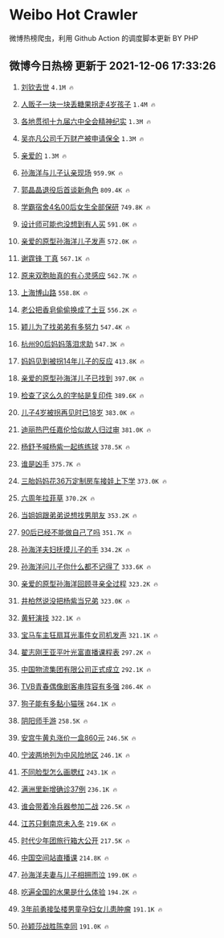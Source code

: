 # Weibo Hot Crawler 



微博热榜爬虫，利用 Github Action 的调度脚本更新 BY PHP 


## 微博今日热榜 更新于 2021-12-06 17:33:26 
1. [刘钦去世](https://s.weibo.com/weibo?q=%E5%88%98%E9%92%A6%E5%8E%BB%E4%B8%96&Refer=top) `4.1M 🔥` 

1. [人贩子一块一块丢糖果拐走4岁孩子](https://s.weibo.com/weibo?q=%23%E4%BA%BA%E8%B4%A9%E5%AD%90%E4%B8%80%E5%9D%97%E4%B8%80%E5%9D%97%E4%B8%A2%E7%B3%96%E6%9E%9C%E6%8B%90%E8%B5%B04%E5%B2%81%E5%AD%A9%E5%AD%90%23&Refer=top) `1.4M 🔥` 

1. [各地贯彻十九届六中全会精神纪实](https://s.weibo.com/weibo?q=%E5%90%84%E5%9C%B0%E8%B4%AF%E5%BD%BB%E5%8D%81%E4%B9%9D%E5%B1%8A%E5%85%AD%E4%B8%AD%E5%85%A8%E4%BC%9A%E7%B2%BE%E7%A5%9E%E7%BA%AA%E5%AE%9E&Refer=top) `1.3M 🔥` 

1. [吴亦凡公司千万财产被申请保全](https://s.weibo.com/weibo?q=%23%E5%90%B4%E4%BA%A6%E5%87%A1%E5%85%AC%E5%8F%B8%E5%8D%83%E4%B8%87%E8%B4%A2%E4%BA%A7%E8%A2%AB%E7%94%B3%E8%AF%B7%E4%BF%9D%E5%85%A8%23&Refer=top) `1.3M 🔥` 

1. [亲爱的](https://s.weibo.com/weibo?q=%E4%BA%B2%E7%88%B1%E7%9A%84&Refer=top) `1.3M 🔥` 

1. [孙海洋与儿子认亲现场](https://s.weibo.com/weibo?q=%23%E5%AD%99%E6%B5%B7%E6%B4%8B%E4%B8%8E%E5%84%BF%E5%AD%90%E8%AE%A4%E4%BA%B2%E7%8E%B0%E5%9C%BA%23&Refer=top) `959.9K 🔥` 

1. [郭晶晶退役后首谈新角色](https://s.weibo.com/weibo?q=%23%E9%83%AD%E6%99%B6%E6%99%B6%E9%80%80%E5%BD%B9%E5%90%8E%E9%A6%96%E8%B0%88%E6%96%B0%E8%A7%92%E8%89%B2%23&Refer=top) `809.4K 🔥` 

1. [学霸宿舍4名00后女生全部保研](https://s.weibo.com/weibo?q=%23%E5%AD%A6%E9%9C%B8%E5%AE%BF%E8%88%8D4%E5%90%8D00%E5%90%8E%E5%A5%B3%E7%94%9F%E5%85%A8%E9%83%A8%E4%BF%9D%E7%A0%94%23&Refer=top) `749.8K 🔥` 

1. [设计师可能也没想到有人买](https://s.weibo.com/weibo?q=%23%E8%AE%BE%E8%AE%A1%E5%B8%88%E5%8F%AF%E8%83%BD%E4%B9%9F%E6%B2%A1%E6%83%B3%E5%88%B0%E6%9C%89%E4%BA%BA%E4%B9%B0%23&Refer=top) `591.0K 🔥` 

1. [亲爱的原型孙海洋儿子发声](https://s.weibo.com/weibo?q=%23%E4%BA%B2%E7%88%B1%E7%9A%84%E5%8E%9F%E5%9E%8B%E5%AD%99%E6%B5%B7%E6%B4%8B%E5%84%BF%E5%AD%90%E5%8F%91%E5%A3%B0%23&Refer=top) `572.0K 🔥` 

1. [谢霆锋 丁真](https://s.weibo.com/weibo?q=%E8%B0%A2%E9%9C%86%E9%94%8B%20%E4%B8%81%E7%9C%9F&Refer=top) `567.1K 🔥` 

1. [原来双胞胎真的有心灵感应](https://s.weibo.com/weibo?q=%E5%8E%9F%E6%9D%A5%E5%8F%8C%E8%83%9E%E8%83%8E%E7%9C%9F%E7%9A%84%E6%9C%89%E5%BF%83%E7%81%B5%E6%84%9F%E5%BA%94&Refer=top) `562.7K 🔥` 

1. [上海博山路](https://s.weibo.com/weibo?q=%23%E4%B8%8A%E6%B5%B7%E5%8D%9A%E5%B1%B1%E8%B7%AF%23&Refer=top) `558.8K 🔥` 

1. [老公把香皂偷偷换成了土豆](https://s.weibo.com/weibo?q=%23%E8%80%81%E5%85%AC%E6%8A%8A%E9%A6%99%E7%9A%82%E5%81%B7%E5%81%B7%E6%8D%A2%E6%88%90%E4%BA%86%E5%9C%9F%E8%B1%86%23&Refer=top) `556.2K 🔥` 

1. [颖儿为了找弟弟有多努力](https://s.weibo.com/weibo?q=%23%E9%A2%96%E5%84%BF%E4%B8%BA%E4%BA%86%E6%89%BE%E5%BC%9F%E5%BC%9F%E6%9C%89%E5%A4%9A%E5%8A%AA%E5%8A%9B%23&Refer=top) `547.4K 🔥` 

1. [杭州90后妈妈落泪求助](https://s.weibo.com/weibo?q=%23%E6%9D%AD%E5%B7%9E90%E5%90%8E%E5%A6%88%E5%A6%88%E8%90%BD%E6%B3%AA%E6%B1%82%E5%8A%A9%23&Refer=top) `547.3K 🔥` 

1. [妈妈见到被拐14年儿子的反应](https://s.weibo.com/weibo?q=%23%E5%A6%88%E5%A6%88%E8%A7%81%E5%88%B0%E8%A2%AB%E6%8B%9014%E5%B9%B4%E5%84%BF%E5%AD%90%E7%9A%84%E5%8F%8D%E5%BA%94%23&Refer=top) `413.8K 🔥` 

1. [亲爱的原型孙海洋儿子已找到](https://s.weibo.com/weibo?q=%23%E4%BA%B2%E7%88%B1%E7%9A%84%E5%8E%9F%E5%9E%8B%E5%AD%99%E6%B5%B7%E6%B4%8B%E5%84%BF%E5%AD%90%E5%B7%B2%E6%89%BE%E5%88%B0%23&Refer=top) `397.0K 🔥` 

1. [检查了这么久的字帖是复印件](https://s.weibo.com/weibo?q=%E6%A3%80%E6%9F%A5%E4%BA%86%E8%BF%99%E4%B9%88%E4%B9%85%E7%9A%84%E5%AD%97%E5%B8%96%E6%98%AF%E5%A4%8D%E5%8D%B0%E4%BB%B6&Refer=top) `389.6K 🔥` 

1. [儿子4岁被拐再见时已18岁](https://s.weibo.com/weibo?q=%23%E5%84%BF%E5%AD%904%E5%B2%81%E8%A2%AB%E6%8B%90%E5%86%8D%E8%A7%81%E6%97%B6%E5%B7%B218%E5%B2%81%23&Refer=top) `383.0K 🔥` 

1. [迪丽热巴任嘉伦恰似故人归过审](https://s.weibo.com/weibo?q=%23%E8%BF%AA%E4%B8%BD%E7%83%AD%E5%B7%B4%E4%BB%BB%E5%98%89%E4%BC%A6%E6%81%B0%E4%BC%BC%E6%95%85%E4%BA%BA%E5%BD%92%E8%BF%87%E5%AE%A1%23&Refer=top) `381.0K 🔥` 

1. [杨舒予喊杨紫一起练练球](https://s.weibo.com/weibo?q=%23%E6%9D%A8%E8%88%92%E4%BA%88%E5%96%8A%E6%9D%A8%E7%B4%AB%E4%B8%80%E8%B5%B7%E7%BB%83%E7%BB%83%E7%90%83%23&Refer=top) `378.5K 🔥` 

1. [谁是凶手](https://s.weibo.com/weibo?q=%E8%B0%81%E6%98%AF%E5%87%B6%E6%89%8B&Refer=top) `375.7K 🔥` 

1. [三胎妈妈花36万定制房车接娃上下学](https://s.weibo.com/weibo?q=%23%E4%B8%89%E8%83%8E%E5%A6%88%E5%A6%88%E8%8A%B136%E4%B8%87%E5%AE%9A%E5%88%B6%E6%88%BF%E8%BD%A6%E6%8E%A5%E5%A8%83%E4%B8%8A%E4%B8%8B%E5%AD%A6%23&Refer=top) `373.0K 🔥` 

1. [六周年拉菲草](https://s.weibo.com/weibo?q=%E5%85%AD%E5%91%A8%E5%B9%B4%E6%8B%89%E8%8F%B2%E8%8D%89&Refer=top) `370.2K 🔥` 

1. [当姐姐跟弟弟说想找男朋友](https://s.weibo.com/weibo?q=%23%E5%BD%93%E5%A7%90%E5%A7%90%E8%B7%9F%E5%BC%9F%E5%BC%9F%E8%AF%B4%E6%83%B3%E6%89%BE%E7%94%B7%E6%9C%8B%E5%8F%8B%23&Refer=top) `353.2K 🔥` 

1. [90后已经不能做自己了吗](https://s.weibo.com/weibo?q=%2390%E5%90%8E%E5%B7%B2%E7%BB%8F%E4%B8%8D%E8%83%BD%E5%81%9A%E8%87%AA%E5%B7%B1%E4%BA%86%E5%90%97%23&Refer=top) `351.7K 🔥` 

1. [孙海洋夫妇抚摸儿子的手](https://s.weibo.com/weibo?q=%23%E5%AD%99%E6%B5%B7%E6%B4%8B%E5%A4%AB%E5%A6%87%E6%8A%9A%E6%91%B8%E5%84%BF%E5%AD%90%E7%9A%84%E6%89%8B%23&Refer=top) `334.2K 🔥` 

1. [孙海洋问儿子你什么都不记得了](https://s.weibo.com/weibo?q=%23%E5%AD%99%E6%B5%B7%E6%B4%8B%E9%97%AE%E5%84%BF%E5%AD%90%E4%BD%A0%E4%BB%80%E4%B9%88%E9%83%BD%E4%B8%8D%E8%AE%B0%E5%BE%97%E4%BA%86%23&Refer=top) `333.6K 🔥` 

1. [亲爱的原型孙海洋回顾寻亲全过程](https://s.weibo.com/weibo?q=%23%E4%BA%B2%E7%88%B1%E7%9A%84%E5%8E%9F%E5%9E%8B%E5%AD%99%E6%B5%B7%E6%B4%8B%E5%9B%9E%E9%A1%BE%E5%AF%BB%E4%BA%B2%E5%85%A8%E8%BF%87%E7%A8%8B%23&Refer=top) `323.2K 🔥` 

1. [井柏然说没把杨紫当兄弟](https://s.weibo.com/weibo?q=%23%E4%BA%95%E6%9F%8F%E7%84%B6%E8%AF%B4%E6%B2%A1%E6%8A%8A%E6%9D%A8%E7%B4%AB%E5%BD%93%E5%85%84%E5%BC%9F%23&Refer=top) `323.0K 🔥` 

1. [黄轩演技](https://s.weibo.com/weibo?q=%23%E9%BB%84%E8%BD%A9%E6%BC%94%E6%8A%80%23&Refer=top) `322.1K 🔥` 

1. [宝马车主狂扇耳光事件女司机发声](https://s.weibo.com/weibo?q=%23%E5%AE%9D%E9%A9%AC%E8%BD%A6%E4%B8%BB%E7%8B%82%E6%89%87%E8%80%B3%E5%85%89%E4%BA%8B%E4%BB%B6%E5%A5%B3%E5%8F%B8%E6%9C%BA%E5%8F%91%E5%A3%B0%23&Refer=top) `321.1K 🔥` 

1. [翟志刚王亚平叶光富直播课程表](https://s.weibo.com/weibo?q=%23%E7%BF%9F%E5%BF%97%E5%88%9A%E7%8E%8B%E4%BA%9A%E5%B9%B3%E5%8F%B6%E5%85%89%E5%AF%8C%E7%9B%B4%E6%92%AD%E8%AF%BE%E7%A8%8B%E8%A1%A8%23&Refer=top) `297.2K 🔥` 

1. [中国物流集团有限公司正式成立](https://s.weibo.com/weibo?q=%23%E4%B8%AD%E5%9B%BD%E7%89%A9%E6%B5%81%E9%9B%86%E5%9B%A2%E6%9C%89%E9%99%90%E5%85%AC%E5%8F%B8%E6%AD%A3%E5%BC%8F%E6%88%90%E7%AB%8B%23&Refer=top) `292.1K 🔥` 

1. [TVB青春偶像剧客串阵容有多强](https://s.weibo.com/weibo?q=%23TVB%E9%9D%92%E6%98%A5%E5%81%B6%E5%83%8F%E5%89%A7%E5%AE%A2%E4%B8%B2%E9%98%B5%E5%AE%B9%E6%9C%89%E5%A4%9A%E5%BC%BA%23&Refer=top) `286.4K 🔥` 

1. [狗子能有多黏小猫咪](https://s.weibo.com/weibo?q=%E7%8B%97%E5%AD%90%E8%83%BD%E6%9C%89%E5%A4%9A%E9%BB%8F%E5%B0%8F%E7%8C%AB%E5%92%AA&Refer=top) `264.1K 🔥` 

1. [阴阳师手游](https://s.weibo.com/weibo?q=%23%E9%98%B4%E9%98%B3%E5%B8%88%E6%89%8B%E6%B8%B8%23&Refer=top) `258.5K 🔥` 

1. [安宫牛黄丸涨价一盒860元](https://s.weibo.com/weibo?q=%23%E5%AE%89%E5%AE%AB%E7%89%9B%E9%BB%84%E4%B8%B8%E6%B6%A8%E4%BB%B7%E4%B8%80%E7%9B%92860%E5%85%83%23&Refer=top) `246.5K 🔥` 

1. [宁波两地列为中风险地区](https://s.weibo.com/weibo?q=%23%E5%AE%81%E6%B3%A2%E4%B8%A4%E5%9C%B0%E5%88%97%E4%B8%BA%E4%B8%AD%E9%A3%8E%E9%99%A9%E5%9C%B0%E5%8C%BA%23&Refer=top) `246.1K 🔥` 

1. [不同脸型怎么画腮红](https://s.weibo.com/weibo?q=%23%E4%B8%8D%E5%90%8C%E8%84%B8%E5%9E%8B%E6%80%8E%E4%B9%88%E7%94%BB%E8%85%AE%E7%BA%A2%23&Refer=top) `243.1K 🔥` 

1. [满洲里新增确诊37例](https://s.weibo.com/weibo?q=%23%E6%BB%A1%E6%B4%B2%E9%87%8C%E6%96%B0%E5%A2%9E%E7%A1%AE%E8%AF%8A37%E4%BE%8B%23&Refer=top) `236.1K 🔥` 

1. [谁会带着冷兵器参加二战](https://s.weibo.com/weibo?q=%23%E8%B0%81%E4%BC%9A%E5%B8%A6%E7%9D%80%E5%86%B7%E5%85%B5%E5%99%A8%E5%8F%82%E5%8A%A0%E4%BA%8C%E6%88%98%23&Refer=top) `226.5K 🔥` 

1. [江苏只剩南京未入冬](https://s.weibo.com/weibo?q=%23%E6%B1%9F%E8%8B%8F%E5%8F%AA%E5%89%A9%E5%8D%97%E4%BA%AC%E6%9C%AA%E5%85%A5%E5%86%AC%23&Refer=top) `219.6K 🔥` 

1. [时代少年团旅行箱大公开](https://s.weibo.com/weibo?q=%23%E6%97%B6%E4%BB%A3%E5%B0%91%E5%B9%B4%E5%9B%A2%E6%97%85%E8%A1%8C%E7%AE%B1%E5%A4%A7%E5%85%AC%E5%BC%80%23&Refer=top) `217.5K 🔥` 

1. [中国空间站直播课](https://s.weibo.com/weibo?q=%23%E4%B8%AD%E5%9B%BD%E7%A9%BA%E9%97%B4%E7%AB%99%E7%9B%B4%E6%92%AD%E8%AF%BE%23&Refer=top) `214.8K 🔥` 

1. [孙海洋夫妻与儿子相拥而泣](https://s.weibo.com/weibo?q=%23%E5%AD%99%E6%B5%B7%E6%B4%8B%E5%A4%AB%E5%A6%BB%E4%B8%8E%E5%84%BF%E5%AD%90%E7%9B%B8%E6%8B%A5%E8%80%8C%E6%B3%A3%23&Refer=top) `199.0K 🔥` 

1. [吃遍全国的水果是什么体验](https://s.weibo.com/weibo?q=%23%E5%90%83%E9%81%8D%E5%85%A8%E5%9B%BD%E7%9A%84%E6%B0%B4%E6%9E%9C%E6%98%AF%E4%BB%80%E4%B9%88%E4%BD%93%E9%AA%8C%23&Refer=top) `194.2K 🔥` 

1. [3年前勇接坠楼男童孕妇女儿患肿瘤](https://s.weibo.com/weibo?q=%233%E5%B9%B4%E5%89%8D%E5%8B%87%E6%8E%A5%E5%9D%A0%E6%A5%BC%E7%94%B7%E7%AB%A5%E5%AD%95%E5%A6%87%E5%A5%B3%E5%84%BF%E6%82%A3%E8%82%BF%E7%98%A4%23&Refer=top) `191.1K 🔥` 

1. [孙颖莎战胜陈幸同](https://s.weibo.com/weibo?q=%23%E5%AD%99%E9%A2%96%E8%8E%8E%E6%88%98%E8%83%9C%E9%99%88%E5%B9%B8%E5%90%8C%23&Refer=top) `191.0K 🔥` 

